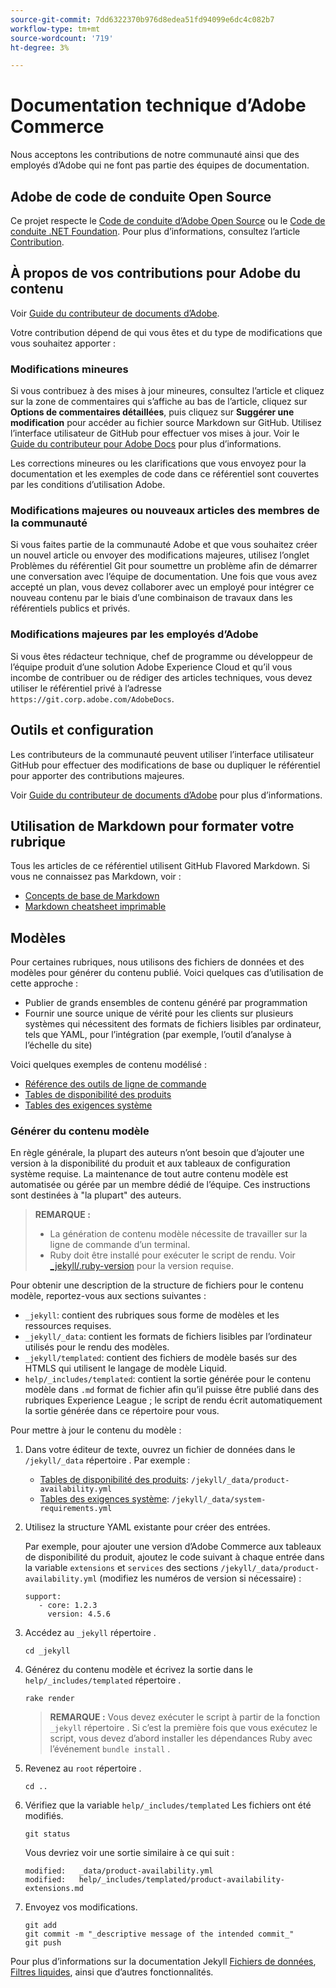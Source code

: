 ```yaml
---
source-git-commit: 7dd6322370b976d8edea51fd94099e6dc4c082b7
workflow-type: tm+mt
source-wordcount: '719'
ht-degree: 3%

---
```

# Documentation technique d’Adobe Commerce

Nous acceptons les contributions de notre communauté ainsi que des employés d’Adobe qui ne font pas partie des équipes de documentation.

## Adobe de code de conduite Open Source

Ce projet respecte le [Code de conduite d’Adobe Open Source](code-of-conduct.md) ou le [Code de conduite .NET Foundation](https://dotnetfoundation.org/code-of-conduct). Pour plus d’informations, consultez l’article [Contribution](contributing.md).

## À propos de vos contributions pour Adobe du contenu

Voir [Guide du contributeur de documents d’Adobe](https://experienceleague.adobe.com/docs/contributor/contributor-guide/introduction.html).

Votre contribution dépend de qui vous êtes et du type de modifications que vous souhaitez apporter :

### Modifications mineures

Si vous contribuez à des mises à jour mineures, consultez l’article et cliquez sur la zone de commentaires qui s’affiche au bas de l’article, cliquez sur **Options de commentaires détaillées**, puis cliquez sur **Suggérer une modification** pour accéder au fichier source Markdown sur GitHub. Utilisez l’interface utilisateur de GitHub pour effectuer vos mises à jour. Voir le [Guide du contributeur pour Adobe Docs](https://experienceleague.adobe.com/docs/contributor/contributor-guide/introduction.html) pour plus d’informations.

Les corrections mineures ou les clarifications que vous envoyez pour la documentation et les exemples de code dans ce référentiel sont couvertes par les conditions d’utilisation Adobe.

### Modifications majeures ou nouveaux articles des membres de la communauté

Si vous faites partie de la communauté Adobe et que vous souhaitez créer un nouvel article ou envoyer des modifications majeures, utilisez l’onglet Problèmes du référentiel Git pour soumettre un problème afin de démarrer une conversation avec l’équipe de documentation. Une fois que vous avez accepté un plan, vous devez collaborer avec un employé pour intégrer ce nouveau contenu par le biais d’une combinaison de travaux dans les référentiels publics et privés.

<!--
If you submit a pull request with significant changes to documentation and code examples, you'll see a message in the pull request asking you to submit an online contribution license agreement (CLA). We need you to complete the online form before we can review your pull request.
-->

### Modifications majeures par les employés d’Adobe

Si vous êtes rédacteur technique, chef de programme ou développeur de l’équipe produit d’une solution Adobe Experience Cloud et qu’il vous incombe de contribuer ou de rédiger des articles techniques, vous devez utiliser le référentiel privé à l’adresse `https://git.corp.adobe.com/AdobeDocs`.

<!--Employees from other parts of the Adobe world should use the public repo for minor updates.-->

## Outils et configuration

Les contributeurs de la communauté peuvent utiliser l’interface utilisateur GitHub pour effectuer des modifications de base ou dupliquer le référentiel pour apporter des contributions majeures.

Voir [Guide du contributeur de documents d’Adobe](https://experienceleague.adobe.com/docs/contributor/contributor-guide/introduction.html) pour plus d’informations.

## Utilisation de Markdown pour formater votre rubrique

Tous les articles de ce référentiel utilisent GitHub Flavored Markdown. Si vous ne connaissez pas Markdown, voir :

* [Concepts de base de Markdown](https://help.github.com/articles/getting-started-with-writing-and-formatting-on-github/)
* [Markdown cheatsheet imprimable](https://guides.github.com/pdfs/markdown-cheatsheet-online.pdf)

## Modèles

Pour certaines rubriques, nous utilisons des fichiers de données et des modèles pour générer du contenu publié. Voici quelques cas d’utilisation de cette approche :

* Publier de grands ensembles de contenu généré par programmation
* Fournir une source unique de vérité pour les clients sur plusieurs systèmes qui nécessitent des formats de fichiers lisibles par ordinateur, tels que YAML, pour l’intégration (par exemple, l’outil d’analyse à l’échelle du site)

Voici quelques exemples de contenu modélisé :

* [Référence des outils de ligne de commande](https://experienceleague.adobe.com/docs/commerce-operations/reference/commerce-on-premises.html)
* [Tables de disponibilité des produits](https://experienceleague.adobe.com/docs/commerce-operations/release/product-availability.html)
* [Tables des exigences système](https://experienceleague.adobe.com/docs/commerce-operations/installation-guide/system-requirements.html)

### Générer du contenu modèle

En règle générale, la plupart des auteurs n’ont besoin que d’ajouter une version à la disponibilité du produit et aux tableaux de configuration système requise. La maintenance de tout autre contenu modèle est automatisée ou gérée par un membre dédié de l’équipe. Ces instructions sont destinées à &quot;la plupart&quot; des auteurs.

>**REMARQUE :**
>
>* La génération de contenu modèle nécessite de travailler sur la ligne de commande d’un terminal.
>* Ruby doit être installé pour exécuter le script de rendu. Voir [_jekyll/.ruby-version](_jekyll/.ruby-version) pour la version requise.

Pour obtenir une description de la structure de fichiers pour le contenu modèle, reportez-vous aux sections suivantes :

* `_jekyll`: contient des rubriques sous forme de modèles et les ressources requises.
* `_jekyll/_data`: contient les formats de fichiers lisibles par l’ordinateur utilisés pour le rendu des modèles.
* `_jekyll/templated`: contient des fichiers de modèle basés sur des HTMLS qui utilisent le langage de modèle Liquid.
* `help/_includes/templated`: contient la sortie générée pour le contenu modèle dans `.md` format de fichier afin qu’il puisse être publié dans des rubriques Experience League ; le script de rendu écrit automatiquement la sortie générée dans ce répertoire pour vous.

Pour mettre à jour le contenu du modèle :

1. Dans votre éditeur de texte, ouvrez un fichier de données dans le `/jekyll/_data` répertoire . Par exemple :

   * [Tables de disponibilité des produits](https://experienceleague.adobe.com/docs/commerce-operations/release/product-availability.html): `/jekyll/_data/product-availability.yml`
   * [Tables des exigences système](https://experienceleague.adobe.com/docs/commerce-operations/installation-guide/system-requirements.html): `/jekyll/_data/system-requirements.yml`

1. Utilisez la structure YAML existante pour créer des entrées.

   Par exemple, pour ajouter une version d’Adobe Commerce aux tableaux de disponibilité du produit, ajoutez le code suivant à chaque entrée dans la variable `extensions` et `services` des sections `/jekyll/_data/product-availability.yml` (modifiez les numéros de version si nécessaire) :

   ```
   support:
      - core: 1.2.3
        version: 4.5.6
   ```

1. Accédez au `_jekyll` répertoire .

   ```
   cd _jekyll
   ```

1. Générez du contenu modèle et écrivez la sortie dans le `help/_includes/templated` répertoire .

   ```
   rake render
   ```

   >**REMARQUE :** Vous devez exécuter le script à partir de la fonction `_jekyll` répertoire . Si c’est la première fois que vous exécutez le script, vous devez d’abord installer les dépendances Ruby avec l’événement `bundle install` .

1. Revenez au `root` répertoire .

   ```
   cd ..
   ```

1. Vérifiez que la variable `help/_includes/templated` Les fichiers ont été modifiés.

   ```
   git status
   ```

   Vous devriez voir une sortie similaire à ce qui suit :

   ```
   modified:   _data/product-availability.yml
   modified:   help/_includes/templated/product-availability-extensions.md
   ```

1. Envoyez vos modifications.

   ```
   git add
   git commit -m "_descriptive message of the intended commit_"
   git push
   ```

Pour plus d’informations sur la documentation Jekyll [Fichiers de données](https://jekyllrb.com/docs/datafiles), [Filtres liquides](https://jekyllrb.com/docs/liquid/filters/), ainsi que d’autres fonctionnalités.
